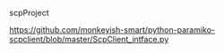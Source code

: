scpProject

https://github.com/monkeyish-smart/python-paramiko-scpclient/blob/master/ScpClient_intface.py